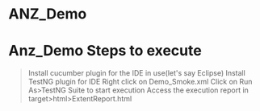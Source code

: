 # ANZ_Demo
Anz_Demo
Steps to execute
=================
>Install cucumber plugin for the IDE in use(let's say Eclipse)
>Install TestNG plugin for IDE
>Right click on Demo_Smoke.xml
>Click on Run As>TestNG Suite to start execution
>Access the execution report in target>html>ExtentReport.html
